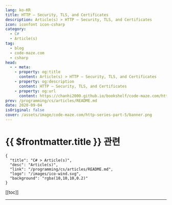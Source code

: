 ```yaml
---
lang: ko-KR
title: HTTP – Security, TLS, and Certificates
description: Article(s) > HTTP – Security, TLS, and Certificates
icon: iconfont icon-csharp
category: 
  - C#
  - Article(s)
tag: 
  - blog
  - code-maze.com
  - csharp
head:  
  - - meta:
    - property: og:title
      content: Article(s) > HTTP – Security, TLS, and Certificates
    - property: og:description
      content: HTTP – Security, TLS, and Certificates
    - property: og:url
      content: https://chanhi2000.github.io/bookshelf/code-maze.com/http-series-part-5.html
prev: /programming/cs/articles/README.md
date: 2020-09-04
isOriginal: false
cover: /assets/image/code-maze.com/http-series-part-5/banner.png
---
```


# {{ $frontmatter.title }} 관련

```component VPCard
{
  "title": "C# > Article(s)",
  "desc": "Article(s)",
  "link": "/programming/cs/articles/README.md",
  "logo": "/images/ico-wind.svg",
  "background": "rgba(10,10,10,0.2)"
}
```

[[toc]]

---

<SiteInfo
  name="HTTP – Security, TLS, and Certificates"
  desc="Do you really need HTTPS? In this article we're going to explore some HTTPS security basics and learn about its strengths and weaknesses."
  url="https://code-maze.com/http-series-part-5/"
  logo="/assets/image/code-maze.com/favicon.png"
  preview="/assets/image/code-maze.com/http-series-part-5/banner.png"/>

<!-- TODO: 작성 -->
